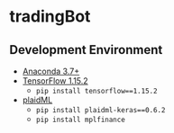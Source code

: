 # tradingBot

## Development Environment
- [Anaconda 3.7+](https://www.anaconda.com/distribution/)
- [TensorFlow 1.15.2](https://www.tensorflow.org/)
  - `pip install tensorflow==1.15.2`
- [plaidML](https://plaidml.github.io/plaidml/)
  - `pip install plaidml-keras==0.6.2`
  - `pip install mplfinance`
